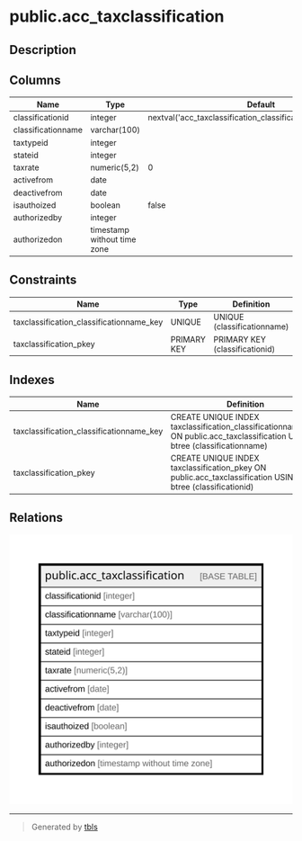 # public.acc_taxclassification

## Description

## Columns

| Name | Type | Default | Nullable | Children | Parents | Comment |
| ---- | ---- | ------- | -------- | -------- | ------- | ------- |
| classificationid | integer | nextval('acc_taxclassification_classificationid_seq'::regclass) | false |  |  |  |
| classificationname | varchar(100) |  | true |  |  |  |
| taxtypeid | integer |  | true |  |  |  |
| stateid | integer |  | true |  |  |  |
| taxrate | numeric(5,2) | 0 | true |  |  |  |
| activefrom | date |  | true |  |  |  |
| deactivefrom | date |  | true |  |  |  |
| isauthoized | boolean | false | true |  |  |  |
| authorizedby | integer |  | true |  |  |  |
| authorizedon | timestamp without time zone |  | true |  |  |  |

## Constraints

| Name | Type | Definition |
| ---- | ---- | ---------- |
| taxclassification_classificationname_key | UNIQUE | UNIQUE (classificationname) |
| taxclassification_pkey | PRIMARY KEY | PRIMARY KEY (classificationid) |

## Indexes

| Name | Definition |
| ---- | ---------- |
| taxclassification_classificationname_key | CREATE UNIQUE INDEX taxclassification_classificationname_key ON public.acc_taxclassification USING btree (classificationname) |
| taxclassification_pkey | CREATE UNIQUE INDEX taxclassification_pkey ON public.acc_taxclassification USING btree (classificationid) |

## Relations

![er](public.acc_taxclassification.svg)

---

> Generated by [tbls](https://github.com/k1LoW/tbls)
